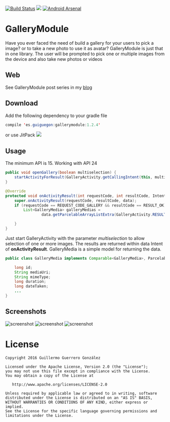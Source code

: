 [![Build Status](https://travis-ci.org/guiguegon/GalleryModule.svg?branch=master)](https://travis-ci.org/guiguegon/GalleryModule)
[![](https://jitpack.io/v/guiguegon/GalleryModule.svg)](https://jitpack.io/#guiguegon/GalleryModule)
[![Android Arsenal](https://img.shields.io/badge/Android%20Arsenal-GalleryModule-green.svg?style=true)](https://android-arsenal.com/details/1/4382)

# GalleryModule
Have you ever faced the need of build a gallery for your users to pick a image? or to take a new photo to use it as avatar? GalleryModule
is just that in one library. The user will be prompted to pick one or multiple images from the device and also take new photos or videos

## Web
See GalleryModule post series in my [blog](http://guiguegon.es/blog/)

## Download
Add the following dependency to your gradle file
```java
compile 'es.guiguegon:gallerymodule:1.2.4'
```

or use JitPack [![](https://jitpack.io/v/guiguegon/GalleryModule.svg)](https://jitpack.io/#guiguegon/GalleryModule)

## Usage
The minimum API is 15. Working with API 24

```java
public void openGallery(boolean multiselection) {
    startActivityForResult(GalleryActivity.getCallingIntent(this, multiselection), REQUEST_CODE_GALLERY);
}

@Override
protected void onActivityResult(int requestCode, int resultCode, Intent data) {
    super.onActivityResult(requestCode, resultCode, data);
    if (requestCode == REQUEST_CODE_GALLERY && resultCode == RESULT_OK) {
        List<GalleryMedia> galleryMedias =
                data.getParcelableArrayListExtra(GalleryActivity.RESULT_GALLERY_MEDIA_LIST);

    }
}
```

Just start GalleryActivity with the parameter *multiselection* to allow selection of one or more images. The results are returned
within data Intent of **onActivityResult**. GalleryMedia is a simple model for returning the data.

```java
public class GalleryMedia implements Comparable<GalleryMedia>, Parcelable {

    long id;
    String mediaUri;
    String mimeType;
    long duration;
    long dateTaken;
    ...
}
```

## Screenshots

![screenshot](screenshots/gallery.png)
![screenshot](screenshots/gallery_multiselection.png)
![screenshot](screenshots/take_photo.png)

License
=======

    Copyright 2016 Guillermo Guerrero González

    Licensed under the Apache License, Version 2.0 (the "License");
    you may not use this file except in compliance with the License.
    You may obtain a copy of the License at

       http://www.apache.org/licenses/LICENSE-2.0

    Unless required by applicable law or agreed to in writing, software
    distributed under the License is distributed on an "AS IS" BASIS,
    WITHOUT WARRANTIES OR CONDITIONS OF ANY KIND, either express or implied.
    See the License for the specific language governing permissions and
    limitations under the License.


